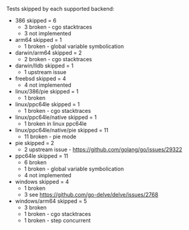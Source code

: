 Tests skipped by each supported backend:

* 386 skipped = 6
	* 3 broken - cgo stacktraces
	* 3 not implemented
* arm64 skipped = 1
	* 1 broken - global variable symbolication
* darwin/arm64 skipped = 2
	* 2 broken - cgo stacktraces
* darwin/lldb skipped = 1
	* 1 upstream issue
* freebsd skipped = 4
	* 4 not implemented
* linux/386/pie skipped = 1
	* 1 broken
* linux/ppc64le skipped = 1
	* 1 broken - cgo stacktraces
* linux/ppc64le/native skipped = 1
	* 1 broken in linux ppc64le
* linux/ppc64le/native/pie skipped = 11
	* 11 broken - pie mode
* pie skipped = 2
	* 2 upstream issue - https://github.com/golang/go/issues/29322
* ppc64le skipped = 11
	* 6 broken
	* 1 broken - global variable symbolication
	* 4 not implemented
* windows skipped = 4
	* 1 broken
	* 3 see https://github.com/go-delve/delve/issues/2768
* windows/arm64 skipped = 5
	* 3 broken
	* 1 broken - cgo stacktraces
	* 1 broken - step concurrent
